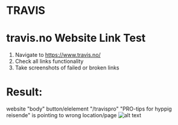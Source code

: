 # TRAVIS
# travis.no Website Link Test

1. Navigate to https://www.travis.no/
2. Check all links functionality
3. Take screenshots of failed or broken links

# Result:
website "body" button/elelement "/travispro" "PRO-tips for hyppig reisende" is pointing to wrong location/page
![alt text](https://raw.githubusercontent.com/Karolis01/travis_no/master/screen2.png)
